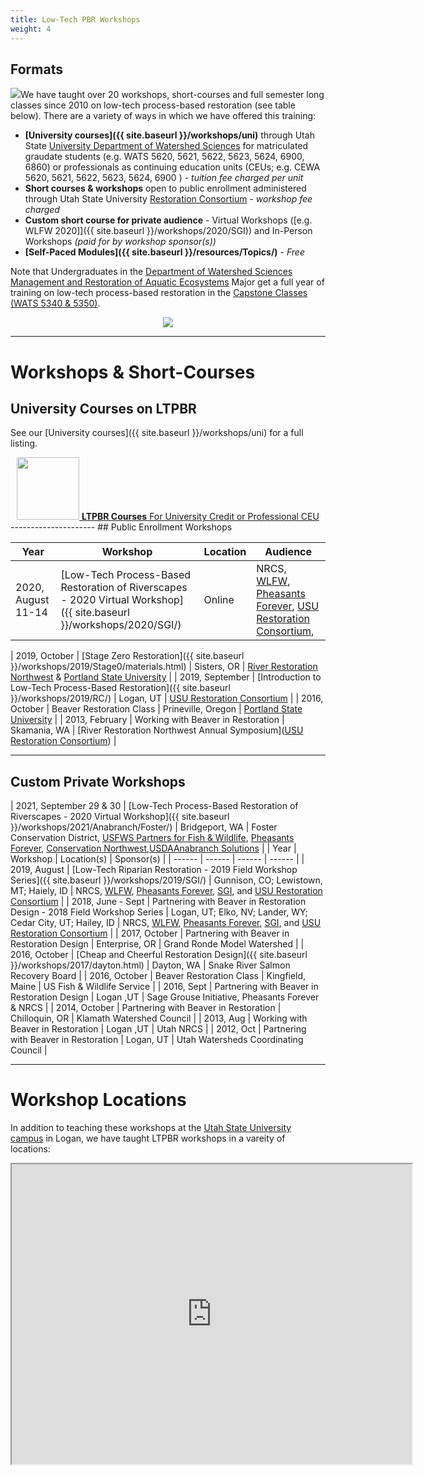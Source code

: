 ```yaml
---
title: Low-Tech PBR Workshops
weight: 4
---
```




## Formats

<img class="float-right" src="{{ site.baseurl }}/assets/images/workshops/teaching.jpg">We have taught over 20 workshops, short-courses and full semester long classes since 2010 on low-tech process-based restoration (see table below).  There are a variety of ways in which we have offered this training:

- **[University courses]({{ site.baseurl }}/workshops/uni)** through Utah State [University Department of Watershed Sciences](https://qcnr.usu.edu/wats/) for matriculated graudate students (e.g. WATS 5620, 5621, 5622, 5623, 5624, 6900, 6860) or professionals as continuing education units (CEUs; e.g. CEWA 5620, 5621, 5622, 5623, 5624, 6900 )  - *tuition fee charged per unit*  
- **Short courses & workshops** open to public enrollment administered through Utah State University [Restoration Consortium](http://restoration.usu.edu) - *workshop fee charged* 
- **Custom short course for private audience** - Virtual Workshops ([e.g. WLFW 2020]]({{ site.baseurl }}/workshops/2020/SGI)) and In-Person Workshops *(paid for by workshop sponsor(s))*
- **[Self-Paced Modules]({{ site.baseurl }}/resources/Topics/)** - *Free*


Note that Undergraduates in the [Department of Watershed Sciences](https://qcnr.usu.edu/wats/)  [Management and Restoration of Aquatic Ecosystems](https://qcnr.usu.edu/undergraduates/prospective/degrees/aquatic_ecosystems) Major get a full year of training on low-tech process-based restoration in the [Capstone Classes (WATS 5340 & 5350)](http://capstone.restoration.usu.edu). 


<div align="center" align="middle">
	<a href="http://restoration.usu.edu"><img class="float-right" src="{{ site.baseurl }}/assets/images/logos/Restoration-PAIRED-05_Horizontal_BlueOnWhite.png"></a>
</div>


-----

# Workshops &  Short-Courses


##  University Courses on LTPBR
See our [University courses]({{ site.baseurl }}/workshops/uni) for a full listing.
<div align="center">
<a class=" button hollow" href="{{ site.baseurl }}/workshops/uni"><img width="100" src="{{ site.baseurl }}/assets/images/sponsors/USU.png">   <b>LTPBR Courses</b> For University Credit or Professional CEU  <i class="fa fa-graduation-cap"></i>  </a>
</div>
---------------------
## Public Enrollment Workshops

| Year               | Workshop                                                     | Location           | Audience                                                     |
| ------------------ | ------------------------------------------------------------ | ------------------ | ------------------------------------------------------------ |
| 2020, August 11-14 | [Low-Tech Process-Based Restoration of Riverscapes - 2020 Virtual Workshop]({{ site.baseurl }}/workshops/2020/SGI/) | Online             | NRCS, [WLFW](https://www.nrcs.usda.gov/wps/portal/nrcs/detail/national/plantsanimals/fishwildlife/?cid=stelprdb1046975), [Pheasants Forever](https://pheasantsforever.org/Hunt/pheasant-hunting.aspx), [USU Restoration Consortium](http://restoration.usu.edu/), |

| 2019, October      | [Stage Zero Restoration]({{ site.baseurl }}/workshops/2019/Stage0/materials.html) | Sisters, OR        | [River Restoration Northwest](http://restoration.usu.edu/) & [Portland State University](https://www.pdx.edu/environmental-professional-program/river-restoration-certificate) |
| 2019, September    | [Introduction to Low-Tech Process-Based Restoration]({{ site.baseurl }}/workshops/2019/RC/) | Logan, UT          | [USU Restoration Consortium](http://restoration.usu.edu/)    |
| 2016,  October     | Beaver Restoration Class                                     | Prineville, Oregon | [Portland State University](https://www.pdx.edu/environmental-professional-program/river-restoration-certificate) |
| 2013, February     | Working with Beaver in Restoration                           | Skamania, WA       | [River Restoration Northwest Annual Symposium]([USU Restoration Consortium](http://restoration.usu.edu/)) |

-------------
##  Custom Private Workshops


| 2021, September 29 & 30 | [Low-Tech Process-Based Restoration of Riverscapes - 2020 Virtual Workshop]({{ site.baseurl }}/workshops/2021/Anabranch/Foster/) | Bridgeport, WA           | Foster Conservation District, [USFWS Partners for Fish & Wildlife](https://www.fws.gov/), [Pheasants Forever](https://pheasantsforever.org/Hunt/pheasant-hunting.aspx), [Conservation Northwest](https://www.conservationnw.org/),[USDA](https://www.nrcs.usda.gov/wps/portal/nrcs/site/national/home/)[Anabranch Solutions](https://www.anabranchsolutions.com/) |
| Year  | Workshop | Location(s) | Sponsor(s) |
| ------ | ------ | ------ | ------ |
| 2019, August | [Low-Tech Riparian Restoration - 2019 Field Workshop Series]({{ site.baseurl }}/workshops/2019/SGI/) | Gunnison, CO;  Lewistown, MT;  Haiely, ID | NRCS, [WLFW](https://www.nrcs.usda.gov/wps/portal/nrcs/detail/national/plantsanimals/fishwildlife/?cid=stelprdb1046975), [Pheasants Forever](https://pheasantsforever.org/Hunt/pheasant-hunting.aspx), [SGI](https://www.sagegrouseinitiative.com/), and  [USU Restoration Consortium](http://restoration.usu.edu/) |
| 2018, June - Sept | Partnering with Beaver in Restoration Design - 2018 Field Workshop Series | Logan, UT;  Elko, NV;  Lander, WY;  Cedar City, UT; Hailey, ID | NRCS, [WLFW](https://www.nrcs.usda.gov/wps/portal/nrcs/detail/national/plantsanimals/fishwildlife/?cid=stelprdb1046975), [Pheasants Forever](https://pheasantsforever.org/Hunt/pheasant-hunting.aspx), [SGI](https://www.sagegrouseinitiative.com/), and [USU Restoration Consortium](http://restoration.usu.edu/) |
| 2017, October | Partnering with Beaver in Restoration Design | Enterprise, OR | Grand Ronde Model Watershed |
| 2016, October | [Cheap and Cheerful Restoration Design]({{ site.baseurl }}/workshops/2017/dayton.html) | Dayton, WA | Snake River Salmon Recovery Board |
| 2016, October | Beaver Restoration Class | Kingfield, Maine | US Fish & Wildlife Service |
| 2016, Sept | Partnering with Beaver in Restoration Design | Logan ,UT | Sage Grouse Initiative, Pheasants Forever & NRCS |
| 2014, October | Partnering with Beaver in Restoration | Chilloquin, OR | Klamath Watershed Council |
| 2013, Aug | Working with Beaver in Restoration | Logan ,UT | Utah NRCS |
| 2012, Oct | Partnering with Beaver in Restoration | Logan, UT | Utah Watersheds Coordinating Council |


-----
# Workshop Locations
In addition to teaching these workshops at the [Utah State University campus](https://www.usu.edu/map/) in Logan, we have taught LTPBR workshops in a vareity of locations:

<div class="responsive-embed">
<iframe src="https://www.google.com/maps/d/u/0/embed?mid=11j18BJXFTUUEOYZZIS_mLex6ijZx0sFf" width="640" height="480"></iframe>
</div>
